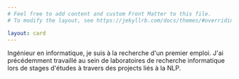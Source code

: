 ```yaml
---
# Feel free to add content and custom Front Matter to this file.
# To modify the layout, see https://jekyllrb.com/docs/themes/#overriding-theme-defaults

layout: card
---
```


Ingénieur en informatique, je suis à la recherche d'un premier emploi. J'ai précédemment travaillé au sein de laboratoires de recherche informatique lors de stages d'études à travers des projects liés à la NLP.
